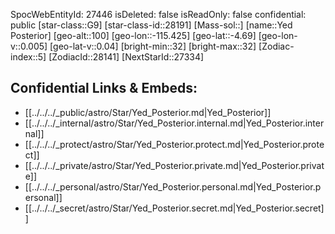 ﻿---
location: [-4.69,115.425,100]
type: Star
tags:
- astro/Star

---
SpocWebEntityId: 27446
isDeleted: false
isReadOnly: false
confidential: public
[star-class::G9]
[star-class-id::28191]
[Mass-sol::]
[name::Yed Posterior]
[geo-alt::100]
[geo-lon::-115.425]
[geo-lat::-4.69]
[geo-lon-v::0.005]
[geo-lat-v::0.04]
[bright-min::32]
[bright-max::32]
[Zodiac-index::5]
[ZodiacId::28141]
[NextStarId::27334]



## Confidential Links & Embeds: 
- [[../../../_public/astro/Star/Yed_Posterior.md|Yed_Posterior]] 
- [[../../../_internal/astro/Star/Yed_Posterior.internal.md|Yed_Posterior.internal]] 
- [[../../../_protect/astro/Star/Yed_Posterior.protect.md|Yed_Posterior.protect]] 
- [[../../../_private/astro/Star/Yed_Posterior.private.md|Yed_Posterior.private]] 
- [[../../../_personal/astro/Star/Yed_Posterior.personal.md|Yed_Posterior.personal]] 
- [[../../../_secret/astro/Star/Yed_Posterior.secret.md|Yed_Posterior.secret]] 
